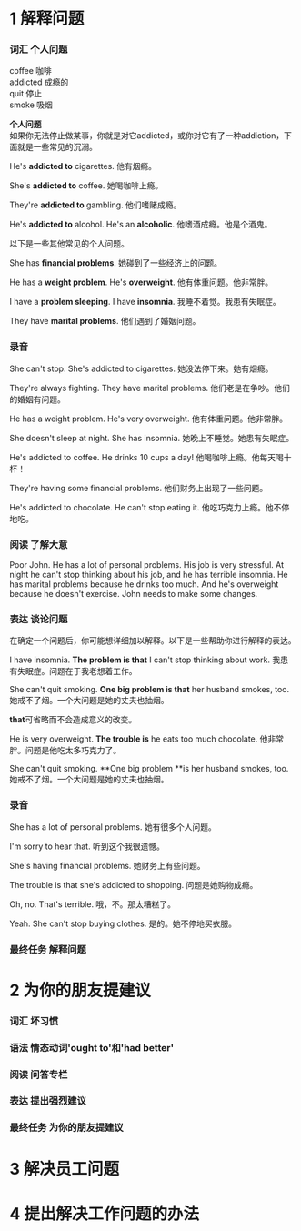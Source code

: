 # 1 解释问题
### 词汇 个人问题
coffee 咖啡  
addicted 成瘾的  
quit 停止  
smoke 吸烟

**个人问题**  
 如果你无法停止做某事，你就是对它addicted，或你对它有了一种addiction，下面就是一些常见的沉溺。

He's **addicted to** cigarettes. 他有烟瘾。                

She's **addicted to** coffee. 她喝咖啡上瘾。

They're **addicted to** gambling. 他们嗜赌成瘾。

He's **addicted to** alcohol. He's an **alcoholic**. 他嗜酒成瘾。他是个酒鬼。

以下是一些其他常见的个人问题。

She has **financial problems**.	她碰到了一些经济上的问题。

He has a **weight problem**. He's **overweight**. 他有体重问题。他非常胖。

I have a **problem sleeping**. I have **insomnia**.	我睡不着觉。我患有失眠症。

They have **marital problems**.	他们遇到了婚姻问题。
### 录音
She can't stop. She's addicted to cigarettes. 她没法停下来。她有烟瘾。

They're always fighting. They have marital problems. 他们老是在争吵。他们的婚姻有问题。

He has a weight problem. He's very overweight. 他有体重问题。他非常胖。

She doesn't sleep at night. She has insomnia. 她晚上不睡觉。她患有失眠症。

He's addicted to coffee. He drinks 10 cups a day! 他喝咖啡上瘾。他每天喝十杯！

They're having some financial problems. 他们财务上出现了一些问题。

He's addicted to chocolate. He can't stop eating it. 他吃巧克力上瘾。他不停地吃。
### 阅读 了解大意
Poor John. He has a lot of personal problems. His job is very stressful. At night he can't stop thinking about his job, and he has terrible insomnia. He has marital problems because he drinks too much. And he's overweight because he doesn't exercise. John needs to make some changes.
### 表达 谈论问题
在确定一个问题后，你可能想详细加以解释。以下是一些帮助你进行解释的表达。
 
I have insomnia. **The problem is that** I can't stop thinking about work.	  我患有失眠症。问题在于我老想着工作。

She can't quit smoking. **One big problem is that** her husband smokes, too. 她戒不了烟。一个大问题是她的丈夫也抽烟。

**that**可省略而不会造成意义的改变。
 
He is very overweight. **The trouble is** he eats too much chocolate. 他非常胖。问题是他吃太多巧克力了。

She can't quit smoking. **One big problem **is her husband smokes, too.	她戒不了烟。一个大问题是她的丈夫也抽烟。
### 录音
She has a lot of personal problems. 她有很多个人问题。

I'm sorry to hear that. 听到这个我很遗憾。

She's having financial problems. 她财务上有些问题。

The trouble is that she's addicted to shopping. 问题是她购物成瘾。

Oh, no. That's terrible. 哦，不。那太糟糕了。

Yeah. She can't stop buying clothes. 是的。她不停地买衣服。

### 最终任务 解释问题
# 2 为你的朋友提建议
### 词汇 坏习惯
### 语法 情态动词'ought to'和'had better'
### 阅读 问答专栏
### 表达 提出强烈建议
### 最终任务 为你的朋友提建议
# 3 解决员工问题

# 4 提出解决工作问题的办法